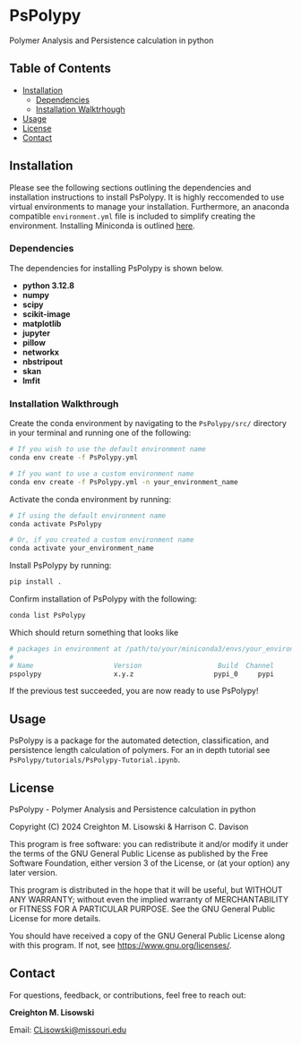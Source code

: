 # PsPolypy
Polymer Analysis and Persistence calculation in python

## Table of Contents
- [Installation](#installation)
    - [Dependencies](#dependencies)
    - [Installation Walktrhough](#installation-walkthrough)
- [Usage](#usage)
- [License](#license)
- [Contact](#contact)

## Installation
Please see the following sections outlining the dependencies and installation instructions to install PsPolypy. It is highly reccomended to use virtual environments to manage your installation. Furthermore, an anaconda compatible ```environment.yml``` file is included to simplify creating the environment. Installing Miniconda is outlined [here](https://docs.anaconda.com/miniconda/install/).

### Dependencies
The dependencies for installing PsPolypy is shown below.

- **python 3.12.8**
- **numpy**
- **scipy**
- **scikit-image**
- **matplotlib**
- **jupyter**
- **pillow**
- **networkx**
- **nbstripout**
- **skan**
- **lmfit**

### Installation Walkthrough
Create the conda environment by navigating to the `PsPolypy/src/` directory in your terminal and running one of the following:

```bash
# If you wish to use the default environment name
conda env create -f PsPolypy.yml

# If you want to use a custom environment name
conda env create -f PsPolypy.yml -n your_environment_name
```

Activate the conda environment by running:

```bash
# If using the default environment name
conda activate PsPolypy

# Or, if you created a custom environment name
conda activate your_environment_name
```

Install PsPolypy by running:
```bash
pip install .
```

Confirm installation of PsPolypy with the following:
```bash
conda list PsPolypy
```

Which should return something that looks like
```bash
# packages in environment at /path/to/your/miniconda3/envs/your_environment_name:
#
# Name                    Version                   Build  Channel
pspolypy                  x.y.z                    pypi_0     pypi
```

If the previous test succeeded, you are now ready to use PsPolypy!

## Usage
PsPolypy is a package for the automated detection, classification, and persistence length calculation of polymers. For an in depth tutorial see ```PsPolypy/tutorials/PsPolypy-Tutorial.ipynb```.

## License
PsPolypy - Polymer Analysis and Persistence calculation in python

Copyright (C) 2024  Creighton M. Lisowski & Harrison C. Davison

This program is free software: you can redistribute it and/or modify it under the terms of the GNU General Public License as published by the Free Software Foundation, either version 3 of the License, or (at your option) any later version.

This program is distributed in the hope that it will be useful, but WITHOUT ANY WARRANTY; without even the implied warranty of MERCHANTABILITY or FITNESS FOR A PARTICULAR PURPOSE.  See the GNU General Public License for more details.

You should have received a copy of the GNU General Public License along with this program.  If not, see <https://www.gnu.org/licenses/>.

## Contact
For questions, feedback, or contributions, feel free to reach out:

**Creighton M. Lisowski**

Email: CLisowski@missouri.edu